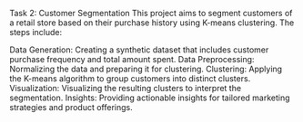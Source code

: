 Task 2: Customer Segmentation
This project aims to segment customers of a retail store based on their purchase history using K-means clustering. The steps include:

Data Generation: Creating a synthetic dataset that includes customer purchase frequency and total amount spent.
Data Preprocessing: Normalizing the data and preparing it for clustering.
Clustering: Applying the K-means algorithm to group customers into distinct clusters.
Visualization: Visualizing the resulting clusters to interpret the segmentation.
Insights: Providing actionable insights for tailored marketing strategies and product offerings.
